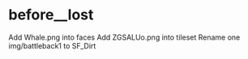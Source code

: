 # before__lost


Add Whale.png into faces
Add ZGSALUo.png into tileset
Rename one img/battleback1 to SF_Dirt
